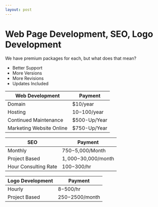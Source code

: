 ```yaml
---
layout: post
---
```


# Web Page Development, SEO, Logo Development

We have premium packages for each, but what does that mean?

* Better Support 
* More Versions
* More Revisions
* Updates Included

| Web Development | Payment |
| ------------- | ------------- |
| Domain | $10/year |
| Hosting | $10-$100/year |
| Continued Maintenance | $500-Up/Year |
| Marketing Website Online  | $750-Up/Year |

| SEO | Payment |
| ------------- | ------------- |
| Monthly | $750-$5,000/Month |
| Project Based | $1,000-$30,000/month |
| Hour Consulting Rate | $100-$300/hr |

| Logo Development  | Payment |
| ------------- | ------------- |
| Hourly  | $8-$500/hr  |
| Project Based  | $250-$2500/month  |
